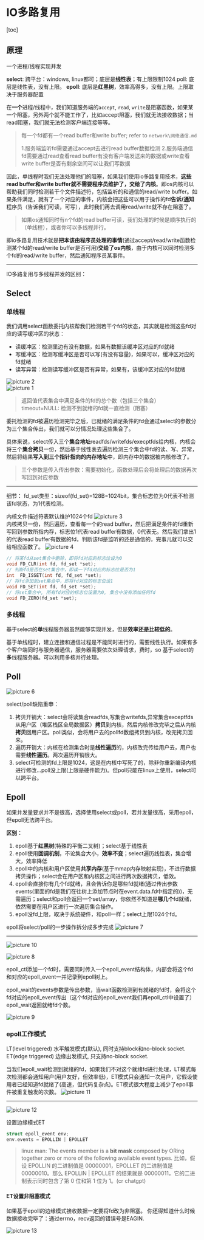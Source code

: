 # IO多路复用

[toc]

## 原理

一个进程/线程实现并发

**select**: 跨平台：windows, linux都可；底层是**线性表**；有上限限制1024
poll: 底层是线性表，没有上限。
**epoll**: 底层是**红黑树**，效率高得多，没有上限。上限取决于服务器配置

在**一个**进程/线程中，我们知道服务端的`accept`, `read`, `write`是阻塞函数，如果某一个阻塞，另外两个就不能工作了，比如accept阻塞，我们就无法接收数据；当read阻塞，我们就无法检测客户端连接等等。
> 每一个fd都有一个read buffer和write buffer; refer to `network\网络通信.md`
>
> 1.服务端监听fd需要通过accept去进行read buffer数据检测
> 2.服务端通信fd需要通过read查看read buffer有没有客户端发送来的数据或write查看write buffer是否有剩余空间可以让我们写数据

因此，单线程时我们无法处理他们的阻塞，如果我们使用io多路复用技术，**这些read buffer和write buffer就不需要程序员维护了，交给了内核**。即os内核可以帮助我们同时检测若干个文件描述符，包括监听的和通信的read/write buffer。如果条件满足，就有了一个对应的事件，内核会把这些可以用于操作的fd**告诉/通知**程序员（告诉我们可读，可写），此时我们再去调用read/write就不存在阻塞了。
> 如果os通知同时有n个fd的read buffer可读，我们处理的时候是顺序执行的（单线程），或者你可以多线程并行。

即io多路复用技术就是**把本该由程序员处理的事情**(通过accept/read/write函数检测某个fd的read/write buffer是否可用)**交给了os内核**，由于内核可以同时检测多个fd的read/write buffer，然后通知程序员某事件。

---
IO多路复用与多线程并发的区别：

## Select

### 单线程

我们调用select函数委托内核帮我们检测若干个fd的状态，其实就是检测这些fd对应的读写缓冲区的状态：

- 读缓冲区：检测里边有没有数据，如果有数据该缓冲区对应的fd就绪
- 写缓冲区：检测写缓冲区是否可以写(有没有容量)，如果可以，缓冲区对应的fd就绪
- 读写异常：检测读写缓冲区是否有异常，如果有，该缓冲区对应的fd就绪

![picture 2](../images/7c9f3c05b2c1caeb0a8cafe672b286632ed6077461dfe633f297a9e0186675b2.png)  
![picture 1](../images/0a099b9d547ab3db0e99fa3135c5fb111d1a55e2e9c13df78950ff686fe7c51e.png)
> 返回值代表集合中满足条件的fd的总个数（包括三个集合）
> timeout=NULL: 检测不到就绪的fd就一直检测（阻塞）

委托检测的fd被遍历检测完毕之后，已就绪的满足条件的fd会通过select的参数分为三个集合传出，我们就可以分情况处理这些集合了。

具体来说，select传入三个**集合地址**readfds/writefds/execptfds给内核，内核会将三个**集合拷贝**一份，然后基于线性表去遍历检测三个集合中fd的读、写、异常，然后将结果**写入到三个指针指向的内存地址**中，即内存中的数据被内核修改了。
> 三个参数是传入传出参数：需要初始化，函数处理后会将处理后的数据再次写回到对应参数

---

细节：
fd_set类型：sizeof(fd_set)=128B=1024bit，集合标志位为0代表不检测该fd状态，为1代表检测。

内核文件描述符表默认维护1024个fd
![picture 3](../images/782aeada909ed75b8f6c4f310ad4a7a06fa7cdf04a9625c11aec4860379e63fc.png)  
内核拷贝一份，然后遍历，查看每一个的read buffer，然后把满足条件的fd重新写回到参数所指内存，标志位1代表read buffer有数据，0代表无。然后我们拿出1的代表read buffer有数据的fd，判断该fd是监听的还是通信的，完事儿就可以交给相应函数了。
![picture 4](../images/02544c22acb1a55db311c3b9b501c158e94f0ec14fef690d78eba8fc95c45162.png)  

```cpp
// 将某fd从set集合中删除，即将fd对应的标志位设为0        
void FD_CLR(int fd, fd_set *set);
// 判断fd是否在set集合中，即读一下fd对应的标志位是否为1
int  FD_ISSET(int fd, fd_set *set);
// 将fd添加到set集合中，即将fd对应的标志位设1
void FD_SET(int fd, fd_set *set);
// 将set集合中, 所有fd对应的标志位设置为0, 集合中没有添加任何fd
void FD_ZERO(fd_set *set);
```

### 多线程

基于select的**单**线程服务器虽然能够实现并发，但是**效率还是比较低的**。

基于单线程时，建立连接和通信过程是不能同时进行的，需要线性执行。如果有多个客户端同时与服务器通信，服务器需要依次处理请求，费时，so 基于select的**多**线程服务器。可以利用多核并行处理。

## Poll

![picture 6](../images/6c125c0d598a7d052b3900dec69d2cfd2bfe487fb5a882b92fd9084a1e1b3e47.png)  

select/poll缺陷重申：

1. 拷贝开销大：select会将读集合readfds,写集合writefds,异常集合exceptfds从用户区（堆区栈区全局数据区）**拷贝**到内核，然后内核修改完毕之后从内核**拷贝**回用户区。poll类似，会将用户去的pollfd数组拷贝到内核，改完拷贝回来。
2. 遍历开销大：内核在检测集合时是**线性遍历**的，内核改完传给用户去，用户也需要**线性遍历**。两次遍历开销很大。
3. select可检测的fd上限是1024，这是在内核中写死了的，除非你重新编译内核进行修改...poll没上限(上限是硬件能力)。但poll只能在linux上使用，select可以跨平台。

## Epoll

如果并发量要求并不是很高，选择使用select或poll，若并发量很高，采用epoll，但epoll无法跨平台。

**区别：**

1. epoll基于**红黑树**(特殊的平衡二叉树)；select基于线性表
2. epoll使用**回调机制**，不论集合大小，**效率不变**；select遍历线性表，集合增大，效率降低
3. epoll中的内核和用户区使用**共享内存**(基于mmap内存映射实现)，不进行数据拷贝操作；select会在用户区和内核区之间进行两次数据拷贝，低效。
4. epoll会直接你有几个fd就绪，且会告诉你是哪些fd就绪(通过传出参数events(里面的fd是我们在往树上添加节点时在event.data.fd中指定的))，无需遍历；select和poll会返回一个set/array，你依然不知道是**哪几个**fd就绪，依然需要在用户区进行一次遍历集合操作。
5. epoll没fd上限，取决于系统硬件，和poll一样；select上限1024个fd。

epoll将select/poll的一步操作拆分成多步完成
![picture 7](../images/7353b0bef6b10b2473647fe0d74e13d68bf8ec74b8cf7304df332c1e2f0181d3.png)  

---
![picture 10](../images/f132894d626a400ab1527a3d52ed0991af781474a0c3f5706ee78abb8b033c02.png)  

![picture 8](../images/97fa0662e7083fe434e9fd8d4d68f8eda7b32773688ddf46c7752bb7908fa105.png)  

epoll_ctl添加一个fd时，需要同时传入一个epoll_event结构体，内部会将这个fd和对应的epoll_event一并记录到epoll树上。

epoll_wait的events参数是传出参数，当wait函数检测到有就绪的fd时，会将这个fd对应的epoll_event传出（这个fd对应的epoll_event我们再epoll_ctl中设置了）
epoll_wait返回就绪fd个数。

![picture 9](../images/3f5a67ffcc0617ef93f756173006996fc5f20e284079667fc9ad68ee2a6f443d.png)  

### epoll工作模式

LT(level triggered) 水平触发模式(默认), 同时支持block和no-block socket.
ET(edge triggered) 边缘出发模式, 只支持no-block socket.

当我们epoll_wait检测到就绪的fd，如果我们不对这个就绪fd进行处理，LT模式每次检测都会通知用户(用户友好，但效率低)，ET模式只会通知一次用户，它假设使用者已经知道fd就绪了(高速，但代码复杂点)。ET模式很大程度上减少了epoll事件被重复触发的次数。
![picture 11](../images/b9a3d5bf2c32c8e445b9db42a602e0b64ef18f8647c31c15db2bb9cf677bf6e3.png)  

---
![picture 12](../images/1b13e2d08f6d4ba343f19389e0b2bceff2e227ead72efcc57708c8a74199199c.png)  

设置边缘模式ET

```c
struct epoll_event env;
env.events = EPOLLIN | EPOLLET
```

> linux man: The events member is a **bit mask** composed by ORing together zero or more of the following available event types.
> 比如，假设 EPOLLIN 的二进制值是 00000001，EPOLLET 的二进制值是 00000010。那么 EPOLLIN | EPOLLET 的结果就是 00000011，它的二进制表示同时包含了第 0 位和第 1 位为 1。(cr chatgpt)

#### ET设置非阻塞模式

如果基于epoll的边缘模式接收数据一定要将fd改为非阻塞。
你还得知道什么时候数据接收完毕了：通过errno，recv返回的错误号是EAGIN.

![picture 13](../images/6086b2457f3728fb8ebd620391d8986b83d85748366237db9940e750e19c6444.png)  
